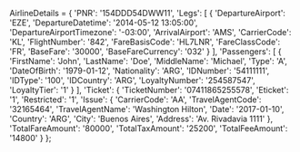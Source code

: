 AirlineDetails = {
    'PNR': '154DDD54DWW11',
    'Legs': [
        {
            'DepartureAirport': 'EZE',
            'DepartureDatetime': '2014-05-12 13:05:00',
            'DepartureAirportTimezone': '-03:00',
            'ArrivalAirport': 'AMS',
            'CarrierCode': 'KL',
            'FlightNumber': '842',
            'FareBasisCode': 'HL7LNR',
            'FareClassCode': 'FR',
            'BaseFare': '30000',
            'BaseFareCurrency': '032'
        }
    ],
    'Passengers': [
        {
            'FirstName': 'John',
            'LastName': 'Doe',
            'MiddleName': 'Michael',
            'Type': 'A',
            'DateOfBirth': '1979-01-12',
            'Nationality': 'ARG',
            'IDNumber': '54111111',
            'IDType': '100',
            'IDCountry': 'ARG',
            'LoyaltyNumber': '254587547',
            'LoyaltyTier': '1'
        }
    ],
    'Ticket': {
        'TicketNumber': '07411865255578',
        'Eticket': '1',
        'Restricted': '1',
        'Issue': {
            'CarrierCode': 'AA',
            'TravelAgentCode': '32165464',
            'TravelAgentName': 'Washington Hilton',
            'Date': '2017-01-10',
            'Country': 'ARG',
            'City': 'Buenos Aires',
            'Address': 'Av. Rivadavia 1111'
            },
        'TotalFareAmount': '80000',
        'TotalTaxAmount': '25200',
        'TotalFeeAmount': '14800'
    }
};